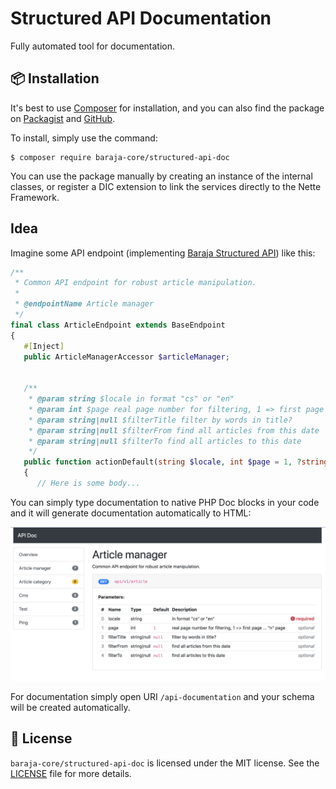 Structured API Documentation
============================

Fully automated tool for documentation.

📦 Installation
---------------

It's best to use [Composer](https://getcomposer.org) for installation, and you can also find the package on
[Packagist](https://packagist.org/packages/baraja-core/structured-api-doc) and
[GitHub](https://github.com/baraja-core/structured-api-doc).

To install, simply use the command:

```shell
$ composer require baraja-core/structured-api-doc
```

You can use the package manually by creating an instance of the internal classes, or register a DIC extension to link the services directly to the Nette Framework.

Idea
----

Imagine some API endpoint (implementing [Baraja Structured API](https://github.com/baraja-core/structured-api)) like this:

```php
/**
 * Common API endpoint for robust article manipulation.
 *
 * @endpointName Article manager
 */
final class ArticleEndpoint extends BaseEndpoint
{
   #[Inject]
   public ArticleManagerAccessor $articleManager;


   /**
    * @param string $locale in format "cs" or "en"
    * @param int $page real page number for filtering, 1 => first page ... "n" page
    * @param string|null $filterTitle filter by words in title?
    * @param string|null $filterFrom find all articles from this date
    * @param string|null $filterTo find all articles to this date
    */
   public function actionDefault(string $locale, int $page = 1, ?string $filterTitle = null, ?string $filterFrom = null, ?string $filterTo = null): void
   {
      // Here is some body...
```

You can simply type documentation to native PHP Doc blocks in your code and it will generate documentation automatically to HTML:

![Rendered documentation about Article](doc/sample-article.png)

For documentation simply open URI `/api-documentation` and your schema will be created automatically.

📄 License
-----------

`baraja-core/structured-api-doc` is licensed under the MIT license. See the [LICENSE](https://github.com/baraja-core/template/blob/master/LICENSE) file for more details.
